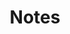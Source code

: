 ---
title: Notes
description: "Old-school blogging — opinionated and conversational, with the occasional admin post."
layout: blog
permalink: /notes{% if pagination.pageNumber > 0 %}/page/{{ pagination.pageNumber + 1 }}{% endif %}/index.html
pagination:
  data: collections.notes
  size: 8
  alias: pagedPosts
  addAllPagesToCollections: true
  reverse: true
---